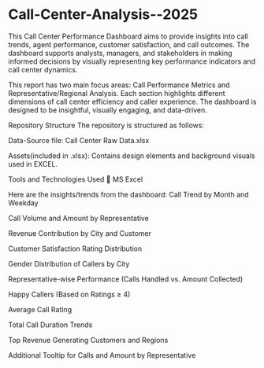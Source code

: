 # Call-Center-Analysis--2025
This Call Center Performance Dashboard aims to provide insights into call trends, agent performance, customer satisfaction, and call outcomes. The dashboard supports analysts, managers, and stakeholders in making informed decisions by visually representing key performance indicators and call center dynamics.

This report has two main focus areas: Call Performance Metrics and Representative/Regional Analysis. Each section highlights different dimensions of call center efficiency and caller experience. The dashboard is designed to be insightful, visually engaging, and data-driven.

Repository Structure
The repository is structured as follows:

Data-Source file: Call Center Raw Data.xlsx

Assets(included in .xlsx): Contains design elements and background visuals used in EXCEL.

Tools and Technologies Used
📌 MS Excel

Here are the insights/trends from the dashboard:
Call Trend by Month and Weekday

Call Volume and Amount by Representative

Revenue Contribution by City and Customer

Customer Satisfaction Rating Distribution

Gender Distribution of Callers by City

Representative-wise Performance (Calls Handled vs. Amount Collected)

Happy Callers (Based on Ratings ≥ 4)

Average Call Rating

Total Call Duration Trends

Top Revenue Generating Customers and Regions

Additional Tooltip for Calls and Amount by Representative
